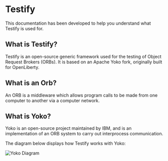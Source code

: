 # Testify

This documentation has been developed to help you understand what Testify is used for.

## What is Testify?

Testify is an open-source generic framework used for the testing of Object Request Brokers (ORBs). It is based on an Apache Yoko fork, originally built for OpenLiberty.

## What is an Orb?

An ORB is a middleware which allows program calls to be made from one computer to another via a computer network.

## What is Yoko?

Yoko is an open-source project maintained by IBM, and is an implementation of an ORB system to carry out interprocess communication.

The diagram below displays how Testify works with Yoko:


![Yoko Diagram](../images/yoko_architecture.png)